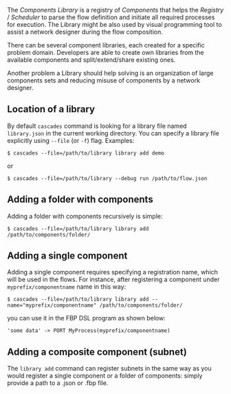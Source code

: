 The _Components Library_ is a registry of _Components_ that helps the _Registry_ / _Scheduler_ to parse the flow definition and initiate all required processes for execution. The Library might be also used by visual programming tool to assist a network designer during the flow composition. 

There can be several component libraries, each created for a specific problem domain. Developers are able to create own libraries from the available components and split/extend/share existing ones.

Another problem a Library should help solving is an organization of large components sets and reducing misuse of components by a network designer.

## Location of a library

By default `cascades` command is looking for a library file named `library.json` in the current working directory. You can specify a library file explicitly using `--file` (or `-f`) flag. Examples:

```
$ cascades --file=/path/to/library library add demo
```
or
```
$ cascades --file=/path/to/library --debug run /path/to/flow.json
```

## Adding a folder with components

Adding a folder with components recursively is simple:

```
$ cascades --file=/path/to/library library add /path/to/components/folder/
```

## Adding a single component

Adding a single component requires specifying a registration name, which will be used in the flows. For instance, after registering a component under `myprefix/componentname` name in this way:

```
$ cascades --file=/path/to/library library add --name="myprefix/componentname" /path/to/components/folder/
```

you can use it in the FBP DSL program as shown below:

```
'some data' -> PORT MyProcess(myprefix/componentname)
```

## Adding a composite component (subnet)

The `library add` command can register subnets in the same way as you would register a single component or a folder of components: simply provide a path to a .json or .fbp file.
